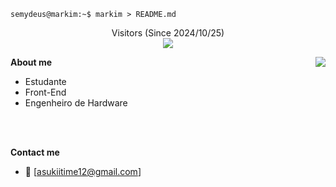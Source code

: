 ```console
semydeus@markim:~$ markim > README.md
```

<p align="center">
Visitors (Since 2024/10/25)<br>
<img src="https://count.chiya.dev/get/@maarcostorres?theme=rule34" />
</p>

**About me**
<img align="right" src="https://github-readme-stats-one-bice.vercel.app/api?username=maarcostorres&theme=tokyonight&show_icons=true&hide_border=true&bg_color=00000000&include_all_commits=true" />
- Estudante
- Front-End
- Engenheiro de Hardware

<br>
<br>

**Contact me**
- 📧 [asukiitime12@gmail.com]
